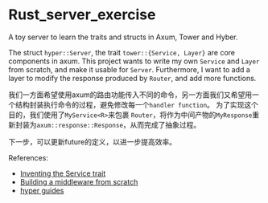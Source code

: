 # Rust_server_exercise

A toy server to learn the traits and structs in Axum, Tower and Hyber.

The struct `hyper::Server`, the trait `tower::{Service, Layer}` are core components in axum.
This project wants to write my own `Service` and `Layer` from scratch, and make it usable for `Server`.
Furthermore, I want to add a layer to modify the response produced by `Router`, and add more functions.

我们一方面希望使用axum的路由功能传入不同的命令，另一方面我们又希望用一个结构封装执行命令的过程，避免修改每一个`handler function`。
为了实现这个目的，我们使用了`MyService<R>`来包裹 `Router`，将作为中间产物的`MyResponse`重新封装为`axum::response::Response`，从而完成了抽象过程。

下一步，可以更新future的定义，以进一步提高效率。

References:

- [Inventing the Service trait](https://tokio.rs/blog/2021-05-14-inventing-the-service-trait#the-handler-trait)
- [Building a middleware from scratch](https://github.com/tower-rs/tower/blob/master/guides/building-a-middleware-from-scratch.md)
- [hyper guides](https://hyper.rs/guides)